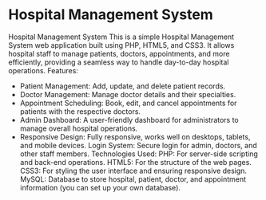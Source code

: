 # Hospital Management System
Hospital Management System This is a simple Hospital Management System web application built using PHP, HTML5, and CSS3. It allows hospital staff to manage patients, doctors, appointments, and more efficiently, providing a seamless way to handle day-to-day hospital operations. 
Features:
* Patient Management: Add, update, and delete patient records. 
* Doctor Management: Manage doctor details and their specialties. 
* Appointment Scheduling: Book, edit, and cancel appointments for patients with the respective doctors. 
* Admin Dashboard: A user-friendly dashboard for administrators to manage overall hospital operations. 
* Responsive Design: Fully responsive, works well on desktops, tablets, and mobile devices. 
Login System: Secure login for admin, doctors, and other staff members. 
Technologies Used: 
PHP: For server-side scripting and back-end operations. 
HTML5: For the structure of the web pages. 
CSS3: For styling the user interface and ensuring responsive design. 
MySQL: Database to store hospital, patient, doctor, and appointment information (you can set up your own database).
